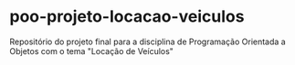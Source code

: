 # poo-projeto-locacao-veiculos
Repositório do projeto final para a disciplina de Programação Orientada a Objetos com o tema "Locação de Veículos"
